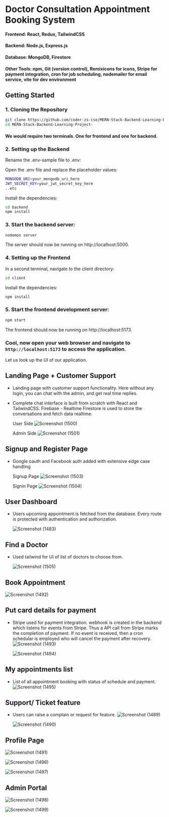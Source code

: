 # Doctor Consultation Appointment Booking System

#### Frontend: React, Redux, TailwindCSS

#### Backend: Node.js, Express.js

#### Database: MongoDB, Firestore

#### Other Tools: npm, Git (version control), Remixicons for icons, Stripe for payment integration, cron for job scheduling, nodemailer for email service, vite for dev environment


## Getting Started

### 1. Cloning the Repository

```bash
git clone https://github.com/coder-zs-cse/MERN-Stack-Backend-Learning-Project-.git
cd MERN-Stack-Backend-Learning-Project-
```

#### We would require two terminals. One for frontend and one for backend.

### 2. Setting up the Backend


Rename the .env-sample file to .env:

Open the .env file and replace the placeholder values:
```bash
MONGODB_URI=your_mongodb_uri_here
JWT_SECRET_KEY=your_jwt_secret_key_here
..etc
```
Install the dependencies:
```bash
cd backend
npm install
```

### 3. Start the backend server:
```bash
nodemon server
```
The server should now be running on http://localhost:5000.

### 4. Setting up the Frontend
In a second terminal, navigate to the client directory:
```bash
cd client
```

Install the dependencies:
```bash
npm install
```

### 5. Start the frontend development server:
```bash
npm start
```
The frontend should now be running on http://localhost:5173.

### Cool, now open your web browser and navigate to `http://localhost:5173` to access the application.

Let us look up the UI of our application.

## Landing Page + Customer Support
- Landing page with customer support functionality. Here without any login, you can chat with the admin, and get real time replies.
- Complete chat interface is built from scratch with React and TailwindCSS. Firebase - Realtime Firestore is used to store the conversations and fetch data realtime.
  
  User Side
  ![Screenshot (1500)](https://github.com/user-attachments/assets/a1d795bf-606f-48c8-b493-04183d2ca3c5)

  Admin Side
  ![Screenshot (1501)](https://github.com/user-attachments/assets/d417f863-1696-4e94-8629-fe70ef3badb5)


## Signup and Register Page
- Google oauth and Facebook auth added with extensive edge case handling

  Signup Page
  ![Screenshot (1503)](https://github.com/user-attachments/assets/bbc599a4-0b7e-4e4c-b505-59aff26d0a91)

  Signin Page
  ![Screenshot (1504)](https://github.com/user-attachments/assets/75f956cc-eb06-4f9b-a0af-74a54d93a239)

## User Dashboard
- Users upcoming appointment is fetched from the database. Every route is protected with authentication and authorization.

  ![Screenshot (1483)](https://github.com/user-attachments/assets/02bc4c66-11c4-4226-899f-37ce3cedb26e)

## Find a Doctor
- Used tailwind for UI of list of doctors to choose from.

  ![Screenshot (1505)](https://github.com/user-attachments/assets/eacdf2ea-f872-4330-9c86-d88d97d301ce)

## Book Appointment

  ![Screenshot (1492)](https://github.com/user-attachments/assets/435ce845-9c69-4d2a-b356-684f8af6e79f)

## Put card details for payment
- Stripe used for payment integration. webhook is created in the backend which listens for events from Stripe. Thus a API call from Stripe marks the completion of payment. If no event is received, then a cron schedular is employed who will cancel the payment after recovery.
  ![Screenshot (1493)](https://github.com/user-attachments/assets/a343973b-41e1-4c31-8400-3c8311df25d4)

  ![Screenshot (1494)](https://github.com/user-attachments/assets/6a6a6d42-f8a3-4eb1-816e-1a7b834da0fe)

## My appointments list
- List of all appointment booking with status of schedule and payment.
  ![Screenshot (1495)](https://github.com/user-attachments/assets/12c33419-bb6b-4c13-b0b5-fc76f42f57ba)

## Support/ Ticket feature
- Users can raise a complain or request for feature.
  ![Screenshot (1489)](https://github.com/user-attachments/assets/0ed37276-453e-4a99-a81d-092afa2729f5)

  ![Screenshot (1490)](https://github.com/user-attachments/assets/41b5d9fe-0c93-4e5f-9fff-d4dcca2b53d1)

## Profile Page
  
  ![Screenshot (1491)](https://github.com/user-attachments/assets/0dee0df3-16dd-484a-b7be-beb4cb09f844)
  
  ![Screenshot (1496)](https://github.com/user-attachments/assets/f6b1de71-aa2b-472a-9165-175b99e12918)
 
  ![Screenshot (1497)](https://github.com/user-attachments/assets/454a2004-5e9f-47f2-9ca0-ce7c66da5d9e)

## Admin Portal

  ![Screenshot (1498)](https://github.com/user-attachments/assets/dfcc6f7f-b338-4002-a64b-e51bf7fbcec0)

  ![Screenshot (1499)](https://github.com/user-attachments/assets/c3bb27d3-a6c7-4cdb-b05e-47b38c7b61d6)
